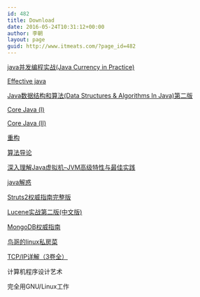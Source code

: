```yaml
---
id: 482
title: Download
date: 2016-05-24T10:31:12+00:00
author: 李朝
layout: page
guid: http://www.itmeats.com/?page_id=482
---
```

[java并发编程实战(Java Currency in Practice)](http://pan.baidu.com/s/1kTDN2Ub)

[Effective java](http://pan.baidu.com/s/1mgx6zjU)

[Java数据结构和算法(Data Structures & Algorithms In Java)第二版](http://pan.baidu.com/s/1jG0YxoU)

[Core Java (Ⅰ)](http://pan.baidu.com/s/1mg0ooTq)

[Core Java (Ⅱ)](http://pan.baidu.com/s/1i37LSod)

[重构](http://pan.baidu.com/s/1pJFbjir)

[算法导论](http://pan.baidu.com/s/1kT0WnWF)

[深入理解Java虚拟机&#8211;JVM高级特性与最佳实践](http://pan.baidu.com/s/1pJz3jTL)

[java解惑](http://pan.baidu.com/s/1ktCui)

[Struts2权威指南完整版](http://pan.baidu.com/s/1bnelX0r)

[Lucene实战第二版(中文版)](http://pan.baidu.com/s/1kTyUvxd)

[MongoDB权威指南](http://pan.baidu.com/s/1jGkJqgI)

[鸟哥的linux私房菜](http://pan.baidu.com/s/1c0pFiUG)

[TCP/IP详解（3卷全）](http://pan.baidu.com/s/1qWz0iW8)

计算机程序设计艺术

完全用GNU/Linux工作